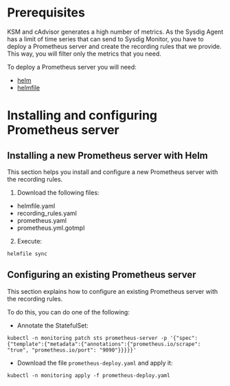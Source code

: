 # Prerequisites
KSM and cAdvisor generates a high number of metrics. As the Sysdig Agent has a limit of time series that can send to Sysdig Monitor, you have to deploy a Prometheus server and create the recording rules that we provide. This way, you will filter only the metrics that you need.

To deploy a Prometheus server you will need:
* [helm](https://helm.sh/docs/intro/install/)  
* [helmfile](https://github.com/roboll/helmfile)

# Installing and configuring Prometheus server
## Installing a new Prometheus server with Helm
This section helps you install and configure a new Prometheus server with the recording rules.  

1. Download the following files:
- helmfile.yaml
- recording_rules.yaml
- prometheus.yaml
- prometheus.yml.gotmpl

2. Execute:

```
helmfile sync
```

## Configuring an existing Prometheus server
This section explains how to configure an existing Prometheus server with the recording rules.

To do this, you can do one of the following:

* Annotate the StatefulSet:

```
kubectl -n monitoring patch sts prometheus-server -p '{"spec":{"template":{"metadata":{"annotations":{"prometheus.io/scrape": "true", "prometheus.io/port": "9090"}}}}}'
```

* Download the file `prometheus-deploy.yaml` and apply it:

```
kubectl -n monitoring apply -f prometheus-deploy.yaml
```